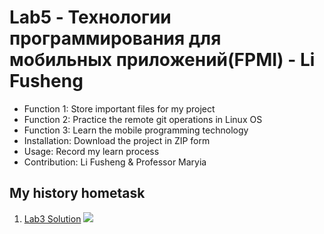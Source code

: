 # Lab5 - Технологии программирования для мобильных приложений(FPMI) - Li Fusheng
- Function 1: Store important files for my project
- Function 2: Practice the remote git operations in Linux OS
- Function 3: Learn the mobile programming technology
- Installation: Download the project in ZIP form
- Usage: Record my learn process 
- Contribution: Li Fusheng & Professor Maryia

## My history hometask
1. [Lab3 Solution](https://github.com/lfusheng/Lab3-Task1.git)
![](https://github.com/lfusheng/tpmp14-lab5-lfusheng/raw/main/Lab3-Solution.png)
